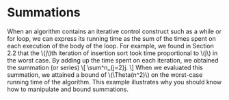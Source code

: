 # Summations

When an algorithm contains an iterative control construct such as a
<span class="kw">while</span> or <span class="kw">for</span> loop, we can
express its running time as the sum of the times spent on each execution of the
body of the loop. For example, we found in Section 2.2 that the \\(j\\)th
iteration of insertion sort took time proportional to \\(j\\) in the worst
case. By adding up the time spent on each iteration, we obtained the summation
(or series)
\\[
  \sum^n_{j=2}j.
\\]
When we evaluated this summation, we attained a bound of \\(\Theta(n^2)\\) on
the worst-case running time of the algorithm. This example illustrates why you
should know how to manipulate and bound summations.
